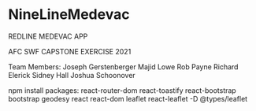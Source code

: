 # NineLineMedevac

REDLINE MEDEVAC APP

AFC SWF CAPSTONE EXERCISE 2021


Team Members:   Joseph Gerstenberger
                Majid Lowe
                Rob Payne
                Richard Elerick
                Sidney Hall
                Joshua Schoonover

npm install packages:
                    react-router-dom
                    react-toastify
                    react-bootstrap
                    bootstrap
                    geodesy
                    react react-dom leaflet
                    react-leaflet
                    -D @types/leaflet
                    
